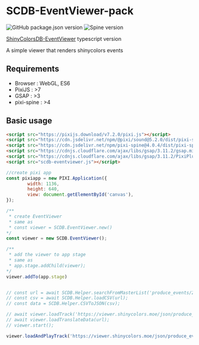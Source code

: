 # SCDB-EventViewer-pack
![GitHub package.json version](https://img.shields.io/github/package-json/v/ShinyColorsDB/ShinyColorsDB-EventViewer-pack?style=flat-square)
![Spine version](https://img.shields.io/badge/Spine-3.6%20/%203.7-ff69b4?style=flat-square)

[ShinyColorsDB-EventViewer](https://github.com/ShinyColorsDB/ShinyColorsDB-EventViewer) typescript version
 
A simple viewer that renders shinycolors events

## Requirements
-   Browser : WebGL, ES6
-   PixiJS : >7
-   GSAP : >3
-   pixi-spine : >4


## Basic usage

```html
<script src="https://pixijs.download/v7.2.0/pixi.js"></script>
<script src="https://cdn.jsdelivr.net/npm/@pixi/sound@5.2.0/dist/pixi-sound.js"></script>
<script src="https://cdn.jsdelivr.net/npm/pixi-spine@4.0.4/dist/pixi-spine.js"></script>
<script src="https://cdnjs.cloudflare.com/ajax/libs/gsap/3.11.2/gsap.min.js"></script>
<script src="https://cdnjs.cloudflare.com/ajax/libs/gsap/3.11.2/PixiPlugin.min.js"></script>
<script src="scdb-eventviewer.js"></script> 
```

```js
//create pixi app
const pixiapp = new PIXI.Application({
        width: 1136,
        height: 640,
        view: document.getElementById('canvas'),
});

/**
 * create EventViewer
 * same as 
 * const viewer = SCDB.EventViewer.new()
*/
const viewer = new SCDB.EventViewer();

/**
 * add the viewer to app stage
 * same as
 * app.stage.addChild(viewer);
*/
viewer.addTo(app.stage)


// const url = await SCDB.Helper.searchFromMasterList('produce_events/202100711.json');
// const csv = await SCDB.Helper.loadCSV(url);
// const data = SCDB.Helper.CSVToJSON(csv);

// await viewer.loadTrack('https://viewer.shinycolors.moe/json/produce_events/202100711.json');
// await viewer.loadTranslateData(url);
// viewer.start();

viewer.loadAndPlayTrack('https://viewer.shinycolors.moe/json/produce_events/202100711.json');

```